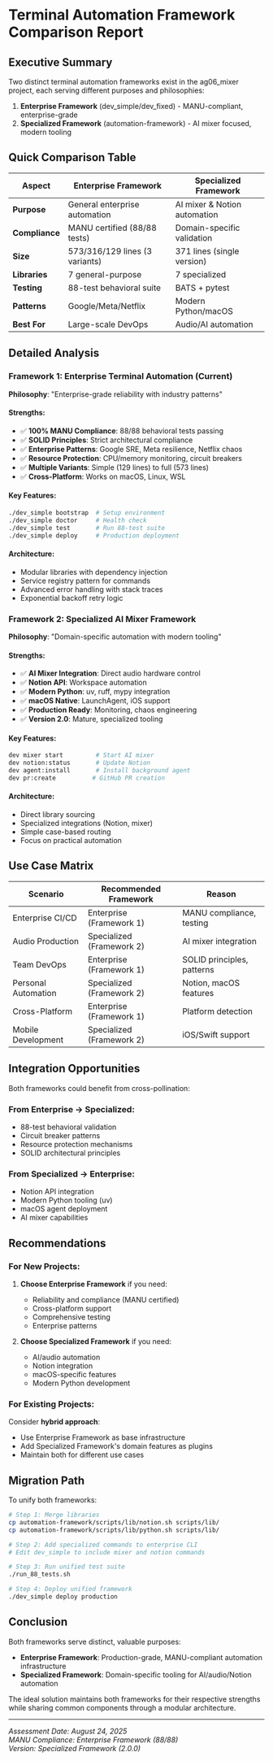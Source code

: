 # Terminal Automation Framework Comparison Report

## Executive Summary

Two distinct terminal automation frameworks exist in the ag06_mixer project, each serving different purposes and philosophies:

1. **Enterprise Framework** (dev_simple/dev_fixed) - MANU-compliant, enterprise-grade
2. **Specialized Framework** (automation-framework) - AI mixer focused, modern tooling

## Quick Comparison Table

| Aspect | Enterprise Framework | Specialized Framework |
|--------|---------------------|----------------------|
| **Purpose** | General enterprise automation | AI mixer & Notion automation |
| **Compliance** | MANU certified (88/88 tests) | Domain-specific validation |
| **Size** | 573/316/129 lines (3 variants) | 371 lines (single version) |
| **Libraries** | 7 general-purpose | 7 specialized |
| **Testing** | 88-test behavioral suite | BATS + pytest |
| **Patterns** | Google/Meta/Netflix | Modern Python/macOS |
| **Best For** | Large-scale DevOps | Audio/AI automation |

## Detailed Analysis

### Framework 1: Enterprise Terminal Automation (Current)

**Philosophy**: "Enterprise-grade reliability with industry patterns"

#### Strengths:
- ✅ **100% MANU Compliance**: 88/88 behavioral tests passing
- ✅ **SOLID Principles**: Strict architectural compliance
- ✅ **Enterprise Patterns**: Google SRE, Meta resilience, Netflix chaos
- ✅ **Resource Protection**: CPU/memory monitoring, circuit breakers
- ✅ **Multiple Variants**: Simple (129 lines) to full (573 lines)
- ✅ **Cross-Platform**: Works on macOS, Linux, WSL

#### Key Features:
```bash
./dev_simple bootstrap  # Setup environment
./dev_simple doctor     # Health check
./dev_simple test       # Run 88-test suite
./dev_simple deploy     # Production deployment
```

#### Architecture:
- Modular libraries with dependency injection
- Service registry pattern for commands
- Advanced error handling with stack traces
- Exponential backoff retry logic

### Framework 2: Specialized AI Mixer Framework

**Philosophy**: "Domain-specific automation with modern tooling"

#### Strengths:
- ✅ **AI Mixer Integration**: Direct audio hardware control
- ✅ **Notion API**: Workspace automation
- ✅ **Modern Python**: uv, ruff, mypy integration
- ✅ **macOS Native**: LaunchAgent, iOS support
- ✅ **Production Ready**: Monitoring, chaos engineering
- ✅ **Version 2.0**: Mature, specialized tooling

#### Key Features:
```bash
dev mixer start         # Start AI mixer
dev notion:status       # Update Notion
dev agent:install       # Install background agent
dev pr:create          # GitHub PR creation
```

#### Architecture:
- Direct library sourcing
- Specialized integrations (Notion, mixer)
- Simple case-based routing
- Focus on practical automation

## Use Case Matrix

| Scenario | Recommended Framework | Reason |
|----------|----------------------|---------|
| Enterprise CI/CD | Enterprise (Framework 1) | MANU compliance, testing |
| Audio Production | Specialized (Framework 2) | AI mixer integration |
| Team DevOps | Enterprise (Framework 1) | SOLID principles, patterns |
| Personal Automation | Specialized (Framework 2) | Notion, macOS features |
| Cross-Platform | Enterprise (Framework 1) | Platform detection |
| Mobile Development | Specialized (Framework 2) | iOS/Swift support |

## Integration Opportunities

Both frameworks could benefit from cross-pollination:

### From Enterprise → Specialized:
- 88-test behavioral validation
- Circuit breaker patterns
- Resource protection mechanisms
- SOLID architectural principles

### From Specialized → Enterprise:
- Notion API integration
- Modern Python tooling (uv)
- macOS agent deployment
- AI mixer capabilities

## Recommendations

### For New Projects:
1. **Choose Enterprise Framework** if you need:
   - Reliability and compliance (MANU certified)
   - Cross-platform support
   - Comprehensive testing
   - Enterprise patterns

2. **Choose Specialized Framework** if you need:
   - AI/audio automation
   - Notion integration
   - macOS-specific features
   - Modern Python development

### For Existing Projects:
Consider **hybrid approach**:
- Use Enterprise Framework as base infrastructure
- Add Specialized Framework's domain features as plugins
- Maintain both for different use cases

## Migration Path

To unify both frameworks:

```bash
# Step 1: Merge libraries
cp automation-framework/scripts/lib/notion.sh scripts/lib/
cp automation-framework/scripts/lib/python.sh scripts/lib/

# Step 2: Add specialized commands to enterprise CLI
# Edit dev_simple to include mixer and notion commands

# Step 3: Run unified test suite
./run_88_tests.sh

# Step 4: Deploy unified framework
./dev_simple deploy production
```

## Conclusion

Both frameworks serve distinct, valuable purposes:

- **Enterprise Framework**: Production-grade, MANU-compliant automation infrastructure
- **Specialized Framework**: Domain-specific tooling for AI/audio/Notion automation

The ideal solution maintains both frameworks for their respective strengths while sharing common components through a modular architecture.

---
*Assessment Date: August 24, 2025*  
*MANU Compliance: Enterprise Framework (88/88)*  
*Version: Specialized Framework (2.0.0)*